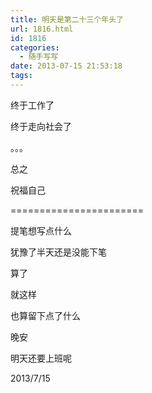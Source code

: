 ```yaml
---
title: 明天是第二十三个年头了
url: 1816.html
id: 1816
categories:
  - 随手写写
date: 2013-07-15 21:53:18
tags:
---
```


终于工作了

终于走向社会了

。。。

总之

祝福自己

=======================

提笔想写点什么

犹豫了半天还是没能下笔

算了  

就这样

也算留下点了什么

晚安

明天还要上班呢

2013/7/15